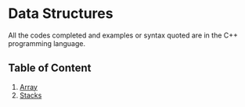 # Data Structures

All the codes completed and examples or syntax quoted are in the C++ programming language.

## Table of Content

1. [Array](https://github.com/jainayu/Data-Structures/tree/master/Array)
2. [Stacks](https://github.com/jainayu/Data-Structures/tree/master/Stacks)

